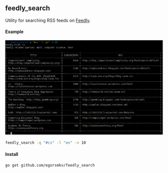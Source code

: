 feedly_search
-------------

Utility for searching RSS feeds on [Feedly](https://feedly.com).

#### Example

![feedly_search utility](screenshot.png)

```bash
feedly_search -q "#cs" -l "en" -n 10 
```

#### Install

```sh
go get github.com/egorsmkv/feedly_search
```

